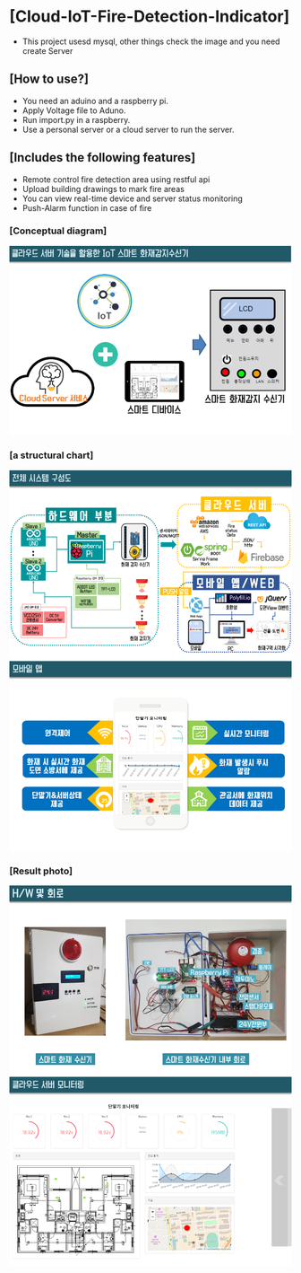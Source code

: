 # [Cloud-IoT-Fire-Detection-Indicator]

* This project usesd mysql, other things check the image and you need create Server

## [How to use?]
 - You need an aduino and a raspberry pi.
 - Apply Voltage file to Aduno.
 - Run import.py in a raspberry.
 - Use a personal server or a cloud server to run the server.

## [Includes the following features]

 - Remote control fire detection area using restful api
 - Upload building drawings to mark fire areas
 - You can view real-time device and server status monitoring
 - Push-Alarm function in case of fire

### [Conceptual diagram]
![개념도](image/image7.png)

### [a structural chart]
![구조도](image/image8.png)
![구조도](image/image13.png)

### [Result photo]
![작품사진](image/image10.png)
![작품사진](image/image12.png)

